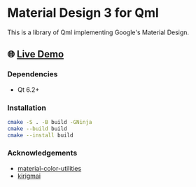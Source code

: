 # Material Design 3 for Qml
This is a library of Qml implementing Google's Material Design.

## 🌐 [Live Demo](https://hypengw.github.io/QmlMaterialWeb/qmaterial_example.html)

### Dependencies

- Qt 6.2+

### Installation
```bash
cmake -S . -B build -GNinja
cmake --build build
cmake --install build
```

### Acknowledgements
- [material-color-utilities](https://github.com/material-foundation/material-color-utilities)
- [kirigmai](https://invent.kde.org/frameworks/kirigami)